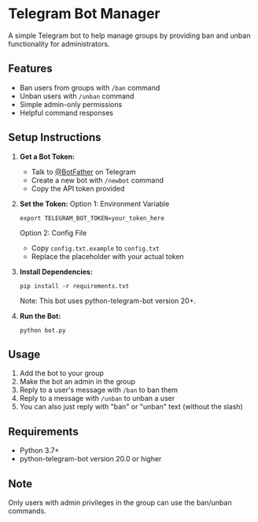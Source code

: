 # Telegram Bot Manager

A simple Telegram bot to help manage groups by providing ban and unban functionality for administrators.

## Features

- Ban users from groups with `/ban` command
- Unban users with `/unban` command
- Simple admin-only permissions
- Helpful command responses

## Setup Instructions

1. **Get a Bot Token:**
   - Talk to [@BotFather](https://t.me/BotFather) on Telegram
   - Create a new bot with `/newbot` command
   - Copy the API token provided

2. **Set the Token:**
   Option 1: Environment Variable
   ```
   export TELEGRAM_BOT_TOKEN=your_token_here
   ```
   
   Option 2: Config File
   - Copy `config.txt.example` to `config.txt`
   - Replace the placeholder with your actual token

3. **Install Dependencies:**
   ```
   pip install -r requirements.txt
   ```
   Note: This bot uses python-telegram-bot version 20+.

4. **Run the Bot:**
   ```
   python bot.py
   ```

## Usage

1. Add the bot to your group
2. Make the bot an admin in the group
3. Reply to a user's message with `/ban` to ban them
4. Reply to a message with `/unban` to unban a user
5. You can also just reply with "ban" or "unban" text (without the slash)

## Requirements

- Python 3.7+
- python-telegram-bot version 20.0 or higher

## Note

Only users with admin privileges in the group can use the ban/unban commands. 